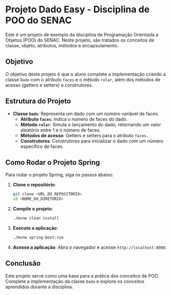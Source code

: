 # Projeto Dado Easy - Disciplina de POO do SENAC

Este é um projeto de exemplo da disciplina de Programação Orientada a Objetos (POO) do SENAC. Neste projeto, são tratados os conceitos de classe, objeto, atributos, métodos e encapsulamento.

## Objetivo

O objetivo deste projeto é que o aluno complete a implementação criando a classe `Dado` com o atributo `faces` e o método `rolar`, além dos métodos de acesso (getters e setters) e construtores.

## Estrutura do Projeto

- **Classe `Dado`**: Representa um dado com um número variável de faces.
    - **Atributo `faces`**: Indica o número de faces do dado.
    - **Método `rolar`**: Simula o lançamento do dado, retornando um valor aleatório entre 1 e o número de faces.
    - **Métodos de acesso**: Getters e setters para o atributo `faces`.
    - **Construtores**: Construtores para inicializar o dado com um número específico de faces.

## Como Rodar o Projeto Spring

Para rodar o projeto Spring, siga os passos abaixo:

1. **Clone o repositório**:
     ```bash
     git clone <URL_DO_REPOSITORIO>
     cd <NOME_DO_DIRETORIO>
     ```

2. **Compile o projeto**:
     ```bash
     ./mvnw clean install
     ```

3. **Execute a aplicação**:
     ```bash
     ./mvnw spring-boot:run
     ```

4. **Acesse a aplicação**:
     Abra o navegador e acesse `http://localhost:8080`.

## Conclusão

Este projeto serve como uma base para a prática dos conceitos de POO. Complete a implementação da classe `Dado` e explore os conceitos aprendidos durante a disciplina.
